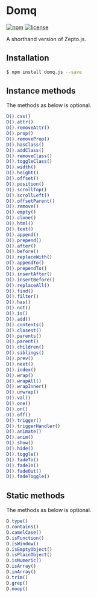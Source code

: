 # Domq

[![npm](https://img.shields.io/npm/v/domq.js.svg)](https://www.npmjs.com/package/domq.js)
[![license](https://img.shields.io/github/license/mashape/apistatus.svg)](https://github.com/nzbin/domq)

A shorthand version of Zepto.js. 

## Installation

```sh
$ npm install domq.js --save
```

## Instance methods

The methods as below is optional.

```js
D().css()
D().attr()
D().removeAttr()
D().prop()
D().removeProp()
D().hasClass()
D().addClass()
D().removeClass()
D().toggleClass()
D().width()
D().height()
D().offset()
D().position()
D().scrollTop()
D().scrollLeft()
D().offsetParent()
D().remove()
D().empty()
D().clone()
D().html()
D().text()
D().append()
D().prepend()
D().after()
D().before()
D().replaceWith()
D().appendTo()
D().prependTo()
D().insertAfter()
D().insertBefore()
D().replaceAll()
D().find()
D().filter()
D().has()
D().not()
D().is()
D().add()
D().contents()
D().closest()
D().parents()
D().parent()
D().children()
D().siblings()
D().prev()
D().next()
D().index()
D().wrap()
D().wrapAll()
D().wrapInner()
D().unwrap()
D().val()
D().one()
D().on()
D().off()
D().trigger()
D().triggerHandler()
D().animate()
D().anim()
D().show()
D().hide()
D().toggle()
D().fadeTo()
D().fadeIn()
D().fadeOut()
D().fadeToggle()
```

## Static methods

The methods as below is optional.

```js
D.type()
D.contains()
D.camelCase()
D.isFunction()
D.isWindow()
D.isEmptyObject()
D.isPlainObject()
D.isNumeric()
D.isArray()
D.inArray()
D.trim()
D.grep()
D.noop()
```